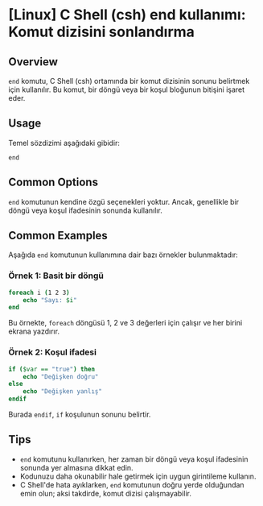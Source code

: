# [Linux] C Shell (csh) end kullanımı: Komut dizisini sonlandırma

## Overview
`end` komutu, C Shell (csh) ortamında bir komut dizisinin sonunu belirtmek için kullanılır. Bu komut, bir döngü veya bir koşul bloğunun bitişini işaret eder.

## Usage
Temel sözdizimi aşağıdaki gibidir:
```
end
```

## Common Options
`end` komutunun kendine özgü seçenekleri yoktur. Ancak, genellikle bir döngü veya koşul ifadesinin sonunda kullanılır.

## Common Examples
Aşağıda `end` komutunun kullanımına dair bazı örnekler bulunmaktadır:

### Örnek 1: Basit bir döngü
```csh
foreach i (1 2 3)
    echo "Sayı: $i"
end
```
Bu örnekte, `foreach` döngüsü 1, 2 ve 3 değerleri için çalışır ve her birini ekrana yazdırır.

### Örnek 2: Koşul ifadesi
```csh
if ($var == "true") then
    echo "Değişken doğru"
else
    echo "Değişken yanlış"
endif
```
Burada `endif`, `if` koşulunun sonunu belirtir.

## Tips
- `end` komutunu kullanırken, her zaman bir döngü veya koşul ifadesinin sonunda yer almasına dikkat edin.
- Kodunuzu daha okunabilir hale getirmek için uygun girintileme kullanın.
- C Shell'de hata ayıklarken, `end` komutunun doğru yerde olduğundan emin olun; aksi takdirde, komut dizisi çalışmayabilir.